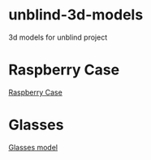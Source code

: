 # unblind-3d-models
3d models for unblind project

# Raspberry Case
[Raspberry Case](http://www.thingiverse.com/thing:922740)

# Glasses

[Glasses model](http://www.thingiverse.com/thing:65706)